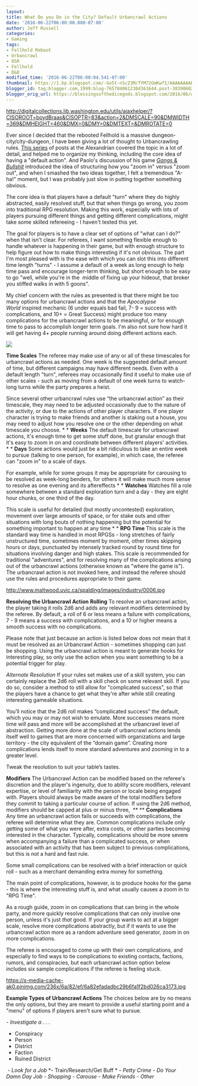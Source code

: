 ```yaml
---
layout:  
title: What Do you Do in the City? Default Urbancrawl Actions
date: '2016-06-22T06:00:00.000-07:00'
author: Jeff Russell
categories:
- Gaming
tags:
- Fellhold Reboot
- Urbancrawl
- OSR
- Fellhold
- D&D
modified_time: '2016-06-22T06:00:04.541-07:00'
thumbnail: https://1.bp.blogspot.com/-Go5t-nScZ3M/TYM72GmKwfI/AAAAAAAABJk/5IykczBQ6sY/s72-c/Clocks_0001_NEW.jpg
blogger_id: tag:blogger.com,1999:blog-7657840612384361644.post-3839060258890391275
blogger_orig_url: https://blessingsofthedicegods.blogspot.com/2016/06/what-do-you-do-in-city-default.html
---
```


 <http://digitalcollections.lib.washington.edu/utils/ajaxhelper/?CISOROOT=boydBraas&CISOPTR=83&action=2&DMSCALE=90&DMWIDTH=369&DMHEIGHT=460&DMX=0&DMY=0&DMTEXT=&DMROTATE=0> 
  

Ever since I decided that the rebooted Fellhold is a massive dungeon-city/city-dungeon, I have been giving a lot of thought to Urbancrawling rules. [This series](http://thealexandrian.net/wordpress/36473/roleplaying-games/thinking-about-urbancrawls) of posts at the Alexandrian covered the topic in a lot of detail, and helped me to organize my thinking, including the core idea of having a "default action". And Paolo's discussion of his game *[Gangs & Bullshit](https://tsojcanth.wordpress.com/2015/09/08/gangs-bullshit-the-gang/)* introduced the idea of structuring how you "zoom in" versus "zoom out", and when I smashed the two ideas together, I felt a tremendous "A-ha!" moment, but I was probably just slow in putting together something obvious. 
  

The core idea is that players have a default "turn" where they do highly abstracted, easily resolved stuff, but that when things go wrong, you zoom into traditional RPG resolution. Making this work, especially with lots of players pursuing different things and getting different complications, might take some skilled refereeing - I haven't tested this yet. 
  

The goal for players is to have a clear set of options of "what can I do?" when that isn't clear. For referees, I want something flexible enough to handle whatever is happening in their game, but with enough structure to help figure out how to make things interesting if it's not obvious. The part I'm most pleased with is the ease with which you can slot this into different time length "turns" - I assume a default of a week as long enough to help time pass and encourage longer-term thinking, but short enough to be easy to go "well, while you're in the  middle of fixing up your hideout, that broker you stiffed walks in with 5 goons". 
  

My chief concern with the rules as presented is that there might be too many options for urbancrawl actions and that the *Apocalypse World* inspired mechanic (6 under equals bad fail, 7- 9 = success with complications, and 10+ = Great Success) might produce too many complications for the urbancrawl actions to be meaningful, or for enough time to pass to accomplish longer term goals. I'm also not sure how hard it will get having 4+ people running around doing different actions each. 
  

[![](https://1.bp.blogspot.com/-Go5t-nScZ3M/TYM72GmKwfI/AAAAAAAABJk/5IykczBQ6sY/s320/Clocks_0001_NEW.jpg)](https://1.bp.blogspot.com/-Go5t-nScZ3M/TYM72GmKwfI/AAAAAAAABJk/5IykczBQ6sY/s1600/Clocks_0001_NEW.jpg) 
  

  

**Time Scales**  The referee may make use of any or all of these timescales for urbancrawl actions as needed. One week is the suggested default amount of time, but different campaigns may have different needs. Even with a default length "turn", referees may occasionally find it useful to make use of other scales - such as moving from a default of one week turns to watch-long turns while the party prepares a heist. 
  

Since several other urbancrawl rules use “the urbancrawl action” as their timescale, they may need to be adjusted occasionally due to the nature of the activity, or due to the actions of other player characters. If one player character is trying to make friends and another is staking out a house, you may need to adjust how you resolve one or the other depending on what timescale you choose.  *   *  **Weeks**  The default timescale for urbancrawl actions, it's enough time to get some stuff done, but granular enough that it's easy to zoom in on and coordinate between different players' activities.  *   *  **Days**  Some actions would just be a bit ridiculous to take an entire week to pursue (talking to one person, for example), in which case, the referee can "zoom in" to a scale of days.  
  

For example, while for some groups it may be appropriate for carousing to be resolved as week-long benders, for others it will make much more sense to resolve as one evening and its aftereffects  *   *  **Watches**  Watches fill a role somewhere between a standard exploration turn and a day - they are eight hour chunks, or one third of the day.  
  

This scale is useful for detailed (but mostly uncontested) exploration, movement over large amounts of space, or for stake outs and other situations with long bouts of nothing happening but the potential for something important to happen at any time  *   *  **RPG Time**  This scale is the standard way time is handled in most RPGSs - long stretches of fairly unstructured time, sometimes moment by moment, other times skipping hours or days, punctuated by intensely tracked round by round time for situations involving danger and high stakes. This scale is recommended for traditional "adventures", and for resolving many of the complications arising out of the urbancrawl actions (otherwise known as "where the game is"). The urbancrawl action is not invoked here, and instead the referee should use the rules and procedures appropriate to their game. 
  

<http://www.maltwood.uvic.ca/spalding/images/industry/0006.jpg> 
  

**Resolving the Urbancrawl Action**  **Rolling**  To resolve an urbancrawl action, the player taking it rolls 2d6 and adds any relevant modifiers determined by the referee. By default, a roll of 6 or less means a failure with complications, 7 - 9 means a success with complications, and a 10 or higher means a smooth success with no complications. 
  

Please note that just because an action is listed below does not mean that it must be resolved as an Urbancrawl Action - sometimes shopping can just be shopping. Using the urbancrawl action is meant to generate hooks for interesting play, so only use the action when you want something to be a potential trigger for play. 
  

*Alternate Resolution*  If your rules set makes use of a skill system, you can certainly replace the 2d6 roll with a skill check on some relevant skill. If you do so, consider a method to still allow for "complicated success", so that the players have a chance to get what they're after while still creating interesting gameable situations. 
  

You’ll notice that the 2d6 roll makes “complicated success” the default, which you may or may not wish to emulate. More successes means more time will pass and more will be accomplished at the urbancrawl level of abstraction. Getting more done at the scale of urbancrawl actions lends itself well to games that are more concerned with organizations and large territory - the city equivalent of the “domain game”. Creating more complications lends itself to more standard adventures and zooming in to a greater level.  
  

Tweak the resolution to suit your table’s tastes. 
  

**Modifiers**  The Urbancrawl Action can be modified based on the referee's discretion and the player's ingenuity, due to ability score modifiers, relevant expertise, or level of familiarity with the person or locale being engaged with. Players should always be made aware of the total modifiers before they commit to taking a particular course of action. If using the 2d6 method, modifiers should be capped at plus or minus three,   **   **  **Complications**  Any time an urbancrawl action fails or succeeds with complications, the referee will determine what they are. Common complications include only getting some of what you were after, extra costs, or other parties becoming interested in the character. Typically, complications should be more severe when accompanying a failure than a complicated success, or when associated with an activity that has been subject to previous complications, but this is not a hard and fast rule.  
  

Some small complications can be resolved with a brief interaction or quick roll - such as a merchant demanding extra money for something. 
  

The main point of complications, however, is to produce hooks for the game - this is where the interesting stuff is, and what usually causes a zoom in to "RPG Time". 
  

As a rough guide, zoom in on complications that can bring in the whole party, and more quickly resolve complications that can only involve one person, unless it's just *that* good. If your group wants to act at a bigger scale, resolve more complications abstractly, but if it wants to use the urbancrawl action more as a random adventure seed generator, zoom in on more complications. 
  

The referee is encouraged to come up with their own complications, and especially to find ways to tie complications to existing contacts, factions, rumors, and conspiracies, but each urbancrawl action option below includes six sample complications if the referee is feeling stuck. 
  

<https://s-media-cache-ak0.pinimg.com/236x/6a/82/ef/6a82efadadbc29b6fa1f2bd026ca3173.jpg> 
  

**Example Types of Urbancrawl Actions**  The choices below are by no means the only options, but they are meant to provide a useful starting point and a "menu" of options if players aren't sure what to pursue.   
  
*- Investigate a . . .* 
  - Conspiracy
  - Person
  - District   
  - Faction
  - Ruined District

 - *Look for a Job*   *- Train/Research/Get Buff *   *- Petty Crime*   *- Do Your Damn Day Job*   *- Shopping*   *- Carouse*   *- Make Friends*   *- Other* 
